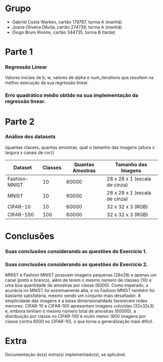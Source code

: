 # Grupo
- Gabriel Costa Warken, cartão 179787, turma A (manhã)
- Joana Oliveira DAvila, cartão 274739, turma A (manhã)
- Diogo Brum Rivoire, cartão 344735, turma B (tarde)

  
# Parte 1
### Regressão Linear
Valores iniciais de b, w, valores de alpha e num_iterations que resultem na melhor execução da sua regressão linear.

###  Erro quadrático médio obtido na sua implementação da regressão linear.


# Parte 2
### Análise dos datasets 
(quantas classes, quantas amostras, qual o tamanho das imagens (altura x largura x canais de cor))

| Dataset        | Classes | Quantas Amostras | Tamanho das Imagens     |
|----------------|---------|------------------|--------------------------|
| Fashion-MNIST  | 10      | 60000            | 28 x 28 x 1 (escala de cinza) |
| MNIST          | 10      | 60000            | 28 x 28 x 1 (escala de cinza) |
| CIFAR-10       | 10      | 60000            | 32 x 32 x 3 (RGB)             |
| CIFAR-100      | 100     | 60000          | 32 x 32 x 3 (RGB)             |

# Conclusões
### Suas conclusões considerando as questões do Exercício 1.


### Suas conclusões considerando as questões do Exercício 2.
MNIST e Fashion MNIST possuem imagens pequenas (28x28) e apenas um canal (preto e branco), além de terem o mesmo número de classes (10) e uma boa quantidade de amostras por classe (6000). Como esperado, a acurácia no MNIST foi extremamente alta, e no Fashion MNIST também foi bastante satisfatória, mesmo sendo um conjunto mais desafiador. A simplicidade das imagens e a baixa dimensionalidade favorecem redes menores. CIFAR-10 e CIFAR-100 apresentam imagens coloridas (32x32x3) e, embora tenham o mesmo número total de amostras (60000), a distribuição por classe no CIFAR-100 é muito menor (600 imagens por classe contra 6000 no CIFAR-10), o que torna a generalização mais difícil.
# Extra 
Documentação do(s) extra(s) implementado(s), se aplicável.
